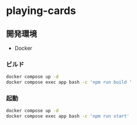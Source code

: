 # playing-cards

## 開発環境

- Docker

### ビルド

```sh
docker compose up -d
docker compose exec app bash -c 'npm run build '
```

### 起動

```sh
docker compose up -d
docker compose exec app bash -c 'npm run start'
```
